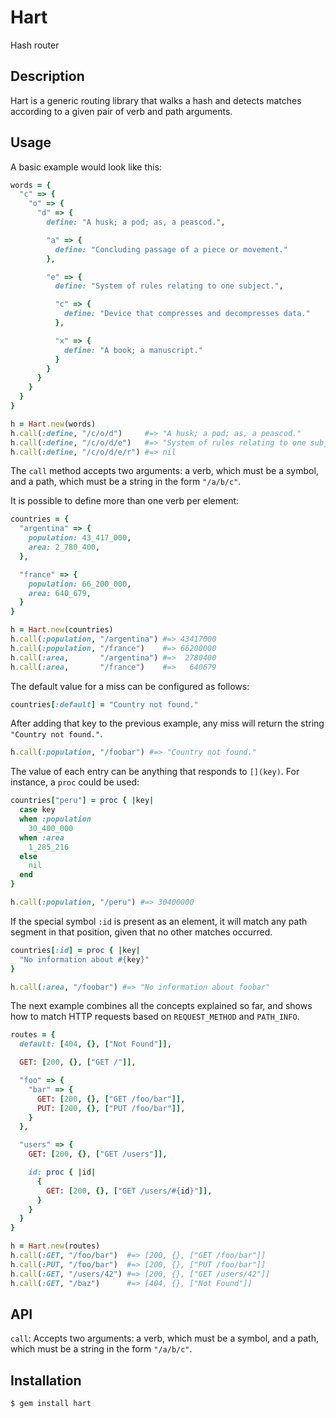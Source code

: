 Hart
====

Hash router

Description
-----------

Hart is a generic routing library that walks a hash and detects
matches according to a given pair of verb and path arguments.

Usage
-----

A basic example would look like this:

```ruby
words = {
  "c" => {
    "o" => {
      "d" => {
        define: "A husk; a pod; as, a peascod.",

        "a" => {
          define: "Concluding passage of a piece or movement."
        },

        "e" => {
          define: "System of rules relating to one subject.",

          "c" => {
            define: "Device that compresses and decompresses data."
          },

          "x" => {
            define: "A book; a manuscript."
          }
        }
      }
    }
  }
}

h = Hart.new(words)
h.call(:define, "/c/o/d")     #=> "A husk; a pod; as, a peascod."
h.call(:define, "/c/o/d/e")   #=> "System of rules relating to one subject."
h.call(:define, "/c/o/d/e/r") #=> nil
```

The `call` method accepts two arguments: a verb, which must be a
symbol, and a path, which must be a string in the form `"/a/b/c"`.

It is possible to define more than one verb per element:

```ruby
countries = {
  "argentina" => {
    population: 43_417_000,
    area: 2_780_400,
  },

  "france" => {
    population: 66_200_000,
    area: 640_679,
  }
}

h = Hart.new(countries)
h.call(:population, "/argentina") #=> 43417000
h.call(:population, "/france")    #=> 66200000
h.call(:area,       "/argentina") #=>  2780400
h.call(:area,       "/france")    #=>   640679
```

The default value for a miss can be configured as follows:

```ruby
countries[:default] = "Country not found."
```

After adding that key to the previous example, any miss will return
the string `"Country not found."`.

```ruby
h.call(:population, "/foobar") #=> "Country not found."
```

The value of each entry can be anything that responds to `[](key)`.
For instance, a `proc` could be used:

```ruby
countries["peru"] = proc { |key|
  case key
  when :population
    30_400_000
  when :area
    1_285_216
  else
    nil
  end
}

h.call(:population, "/peru") #=> 30400000
```

If the special symbol `:id` is present as an element, it will match
any path segment in that position, given that no other matches
occurred.

```ruby
countries[:id] = proc { |key|
  "No information about #{key}"
}

h.call(:area, "/foobar") #=> "No information about foobar"
```

The next example combines all the concepts explained so far, and
shows how to match HTTP requests based on `REQUEST_METHOD` and
`PATH_INFO`.

```ruby
routes = {
  default: [404, {}, ["Not Found"]],

  GET: [200, {}, ["GET /"]],

  "foo" => {
    "bar" => {
      GET: [200, {}, ["GET /foo/bar"]],
      PUT: [200, {}, ["PUT /foo/bar"]],
    }
  },

  "users" => {
    GET: [200, {}, ["GET /users"]],

    id: proc { |id|
      {
        GET: [200, {}, ["GET /users/#{id}"]],
      }
    }
  }
}

h = Hart.new(routes)
h.call(:GET, "/foo/bar")  #=> [200, {}, ["GET /foo/bar"]]
h.call(:PUT, "/foo/bar")  #=> [200, {}, ["PUT /foo/bar"]]
h.call(:GET, "/users/42") #=> [200, {}, ["GET /users/42"]]
h.call(:GET, "/baz")      #=> [404, {}, ["Not Found"]]
```

API
---

`call`: Accepts two arguments: a verb, which must be a symbol, and
a path, which must be a string in the form `"/a/b/c"`.

Installation
------------

```
$ gem install hart
```
